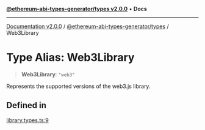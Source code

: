 [**@ethereum-abi-types-generator/types v2.0.0**](../README.md) • **Docs**

***

[Documentation v2.0.0](../../../packages.md) / [@ethereum-abi-types-generator/types](../README.md) / Web3Library

# Type Alias: Web3Library

> **Web3Library**: `"web3"`

Represents the supported versions of the web3.js library.

## Defined in

[library.types.ts:9](https://github.com/niZmosis/ethereum-abi-types-generator/blob/b8e282ea584f52118722e9d563db502ef3e0aa75/packages/types/src/library.types.ts#L9)
